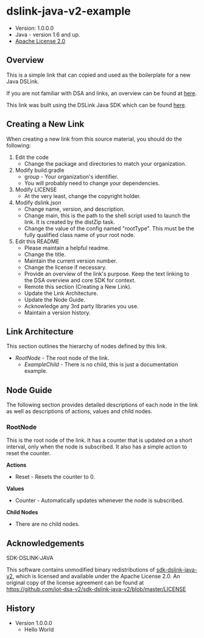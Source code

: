 # dslink-java-v2-example

* Version: 1.0.0.0
* Java - version 1.6 and up.
* [Apache License 2.0](http://www.apache.org/licenses/LICENSE-2.0)


## Overview

This is a simple link that can copied and used as the boilerplate for a new Java DSLink.

If you are not familiar with DSA and links, an overview can be found at
[here](http://iot-dsa.org/get-started/how-dsa-works).

This link was built using the DSLink Java SDK which can be found
[here](https://github.com/iot-dsa-v2/sdk-dslink-java-v2).


## Creating a New Link

When creating a new link from this source material, you should do the following:

1. Edit the code
    - Change the package and directories to match your organization.
2. Modify build.gradle
    - group - Your organization's identifier.
    - You will probably need to change your dependencies.
3. Modify LICENSE
    - At the very least, change the copyright holder.
4. Modify dslink.json
    - Change name, version, and description.
    - Change main, this is the path to the shell script used to launch the link.  It is created
      by the distZip task.
    - Change the value of the config named "rootType". This must be the fully qualified class name 
      of your root node.
5. Edit this README
    - Please maintain a helpful readme.
    - Change the title.
    - Maintain the current version number.
    - Change the license if necessary.
    - Provide an overview of the link's purpose.  Keep the text linking to the DSA overview
      and core SDK for context.
    - Remote this section (Creating a New Link).
    - Update the Link Architecture.
    - Update the Node Guide.
    - Acknowledge any 3rd party libraries you use.
    - Maintain a version history.

## Link Architecture

This section outlines the hierarchy of nodes defined by this link.

- _RootNode_ - The root node of the link.
  - _ExampleChild_ - There is no child, this is just a documentation example.


## Node Guide

The following section provides detailed descriptions of each node in the link as well as
descriptions of actions, values and child nodes.


### RootNode

This is the root node of the link.  It has a counter that is updated on a short interval,
only when the node is subscribed.  It also has a simple action to reset the counter.

**Actions**
- Reset - Resets the counter to 0.

**Values**
- Counter - Automatically updates whenever the node is subscribed.

**Child Nodes**
- There are no child nodes.


## Acknowledgements

SDK-DSLINK-JAVA

This software contains unmodified binary redistributions of 
[sdk-dslink-java-v2](https://github.com/iot-dsa-v2/sdk-dslink-java-v2), which is licensed 
and available under the Apache License 2.0. An original copy of the license agreement can be found 
at https://github.com/iot-dsa-v2/sdk-dslink-java-v2/blob/master/LICENSE

## History

* Version 1.0.0.0
  - Hello World

